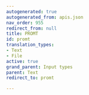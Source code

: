 ```yaml
---
autogenerated: true
autogenerated_from: apis.json
nav_order: 955
redirect_from: null
title: PROMT
id: promt
translation_types:
- Text
- File
active: true
grand_parent: Input types
parent: Text
redirect_to: promt

---
```


